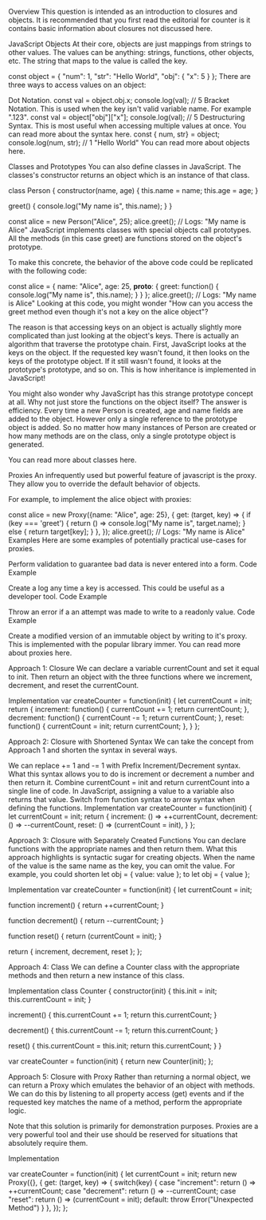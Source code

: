 Overview
This question is intended as an introduction to closures and objects. It is recommended that you first read the editorial for counter is it contains basic information about closures not discussed here.

JavaScript Objects
At their core, objects are just mappings from strings to other values. The values can be anything: strings, functions, other objects, etc. The string that maps to the value is called the key.

const object = {
  "num": 1,
  "str": "Hello World",
  "obj": {
    "x": 5
  }
};
There are three ways to access values on an object:

Dot Notation.
const val = object.obj.x;
console.log(val); // 5
Bracket Notation. This is used when the key isn't valid variable name. For example ".123".
const val = object["obj"]["x"];
console.log(val); // 5
Destructuring Syntax. This is most useful when accessing multiple values at once. You can read more about the syntax here.
const { num, str} = object;
console.log(num, str); // 1 "Hello World"
You can read more about objects here.

Classes and Prototypes
You can also define classes in JavaScript. The classes's constructor returns an object which is an instance of that class.

class Person {
  constructor(name, age) {
    this.name = name;
    this.age = age;
  }

  greet() {
    console.log("My name is", this.name);
  }
}

const alice = new Person("Alice", 25);
alice.greet(); // Logs: "My name is Alice"
JavaScript implements classes with special objects call prototypes. All the methods (in this case greet) are functions stored on the object's prototype.

To make this concrete, the behavior of the above code could be replicated with the following code:

const alice = {
  name: "Alice",
  age: 25,
  __proto__: {
    greet: function() {
      console.log("My name is", this.name);
    }
  }
};
alice.greet(); // Logs: "My name is Alice"
Looking at this code, you might wonder "How can you access the greet method even though it's not a key on the alice object"?

The reason is that accessing keys on an object is actually slightly more complicated than just looking at the object's keys. There is actually an algorithm that traverse the prototype chain. First, JavaScript looks at the keys on the object. If the requested key wasn't found, it then looks on the keys of the prototype object. If it still wasn't found, it looks at the prototype's prototype, and so on. This is how inheritance is implemented in JavaScript!

You might also wonder why JavaScript has this strange prototype concept at all. Why not just store the functions on the object itself? The answer is efficiency. Every time a new Person is created, age and name fields are added to the object. However only a single reference to the prototype object is added. So no matter how many instances of Person are created or how many methods are on the class, only a single prototype object is generated.

You can read more about classes here.

Proxies
An infrequently used but powerful feature of javascript is the proxy. They allow you to override the default behavior of objects.

For example, to implement the alice object with proxies:

const alice = new Proxy({name: "Alice", age: 25}, {
  get: (target, key) => {
    if (key === 'greet') {
      return () => console.log("My name is", target.name);
    } else {
      return target[key];
    }
  },
});
alice.greet(); // Logs: "My name is Alice"
Examples
Here are some examples of potentially practical use-cases for proxies.

Perform validation to guarantee bad data is never entered into a form.
Code Example

Create a log any time a key is accessed. This could be useful as a developer tool.
Code Example

Throw an error if a an attempt was made to write to a readonly value.
Code Example

Create a modified version of an immutable object by writing to it's proxy. This is implemented with the popular library immer.
You can read more about proxies here.

Approach 1: Closure
We can declare a variable currentCount and set it equal to init. Then return an object with the three functions where we increment, decrement, and reset the currentCount.

Implementation
var createCounter = function(init) {
  let currentCount = init;
  return {
    increment: function() {
       currentCount += 1;
       return currentCount;
    },
    decrement: function() {
       currentCount -= 1;
       return currentCount;
    },
    reset: function() {
       currentCount = init;
       return currentCount;
    },
  }
};

Approach 2: Closure with Shortened Syntax
We can take the concept from Approach 1 and shorten the syntax in several ways.

We can replace += 1 and -= 1 with Prefix Increment/Decrement syntax. What this syntax allows you to do is increment or decrement a number and then return it.
Combine currentCount = init and return currentCount into a single line of code. In JavaScript, assigning a value to a variable also returns that value.
Switch from function syntax to arrow syntax when defining the functions.
Implementation
var createCounter = function(init) {
  let currentCount = init;
  return {
    increment: () => ++currentCount,
    decrement: () => --currentCount,
    reset: () => (currentCount = init),
  }
};


Approach 3: Closure with Separately Created Functions
You can declare functions with the appropriate names and then return them. What this approach highlights is syntactic sugar for creating objects. When the name of the value is the same name as the key, you can omit the value. For example, you could shorten let obj = { value: value }; to let obj = { value };

Implementation
var createCounter = function(init) {
  let currentCount = init;

  function increment() {
    return ++currentCount;
  }

  function decrement() {
      return --currentCount;
  }

  function reset() {
      return (currentCount = init);
  }

  return { increment, decrement, reset };
};

Approach 4: Class
We can define a Counter class with the appropriate methods and then return a new instance of this class.

Implementation
class Counter {
  constructor(init) {
    this.init = init;
    this.currentCount = init;
  }

  increment() {
    this.currentCount += 1;
    return this.currentCount;
  }

  decrement() {
    this.currentCount -= 1;
    return this.currentCount;
  }

  reset() {
    this.currentCount = this.init;
    return this.currentCount;
  }
}


var createCounter = function(init) {
  return new Counter(init);
};

Approach 5: Closure with Proxy
Rather than returning a normal object, we can return a Proxy which emulates the behavior of an object with methods. We can do this by listening to all property access (get) events and if the requested key matches the name of a method, perform the appropriate logic.

Note that this solution is primarily for demonstration purposes. Proxies are a very powerful tool and their use should be reserved for situations that absolutely require them.

Implementation

var createCounter = function(init) {
  let currentCount = init;
  return new Proxy({}, {
    get: (target, key) => {
      switch(key) {
        case "increment":
          return () => ++currentCount;
        case "decrement":
          return () => --currentCount;
        case "reset":
          return () => (currentCount = init);
        default:
          throw Error("Unexpected Method")
      }
    },
  });
};